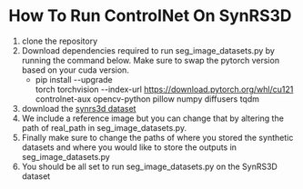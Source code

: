 # How To Run ControlNet On SynRS3D
1. clone the repository 
2. Download dependencies required to run seg_image_datasets.py by running the command below. Make sure to swap the pytorch version based on your cuda version. 
    - pip install --upgrade \
  torch torchvision --index-url https://download.pytorch.org/whl/cu121 \
  controlnet-aux opencv-python pillow numpy diffusers tqdm
3. download the [synrs3d dataset](https://zenodo.org/records/13905264)
4. We include a reference image but you can change that by altering the path of real_path in seg_image_datasets.py. 
5. Finally make sure to change the paths of where you stored the synthetic datasets and where you would like to store the outputs in seg_image_datasets.py
6. You should be all set to run seg_image_datasets.py on the SynRS3D dataset
